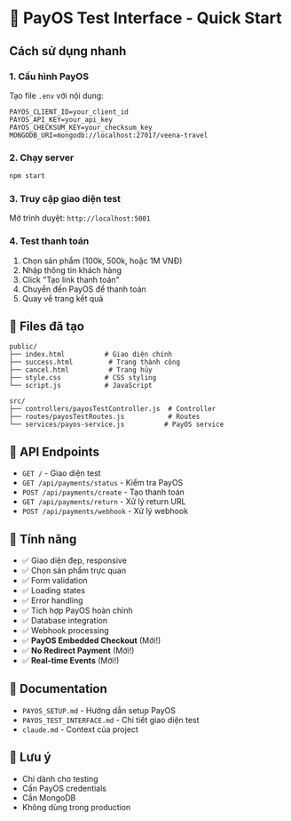# 🚀 PayOS Test Interface - Quick Start

## Cách sử dụng nhanh

### 1. Cấu hình PayOS
Tạo file `.env` với nội dung:
```env
PAYOS_CLIENT_ID=your_client_id
PAYOS_API_KEY=your_api_key  
PAYOS_CHECKSUM_KEY=your_checksum_key
MONGODB_URI=mongodb://localhost:27017/veena-travel
```

### 2. Chạy server
```bash
npm start
```

### 3. Truy cập giao diện test
Mở trình duyệt: `http://localhost:5001`

### 4. Test thanh toán
1. Chọn sản phẩm (100k, 500k, hoặc 1M VNĐ)
2. Nhập thông tin khách hàng
3. Click "Tạo link thanh toán"
4. Chuyển đến PayOS để thanh toán
5. Quay về trang kết quả

## 📁 Files đã tạo

```
public/
├── index.html          # Giao diện chính
├── success.html         # Trang thành công
├── cancel.html          # Trang hủy
├── style.css           # CSS styling
└── script.js           # JavaScript

src/
├── controllers/payosTestController.js  # Controller
├── routes/payosTestRoutes.js           # Routes
└── services/payos-service.js          # PayOS service
```

## 🔧 API Endpoints

- `GET /` - Giao diện test
- `GET /api/payments/status` - Kiểm tra PayOS
- `POST /api/payments/create` - Tạo thanh toán
- `GET /api/payments/return` - Xử lý return URL
- `POST /api/payments/webhook` - Xử lý webhook

## 🎯 Tính năng

- ✅ Giao diện đẹp, responsive
- ✅ Chọn sản phẩm trực quan  
- ✅ Form validation
- ✅ Loading states
- ✅ Error handling
- ✅ Tích hợp PayOS hoàn chỉnh
- ✅ Database integration
- ✅ Webhook processing
- ✅ **PayOS Embedded Checkout** (Mới!)
- ✅ **No Redirect Payment** (Mới!)
- ✅ **Real-time Events** (Mới!)

## 📖 Documentation

- `PAYOS_SETUP.md` - Hướng dẫn setup PayOS
- `PAYOS_TEST_INTERFACE.md` - Chi tiết giao diện test
- `claude.md` - Context của project

## 🚨 Lưu ý

- Chỉ dành cho testing
- Cần PayOS credentials
- Cần MongoDB
- Không dùng trong production

